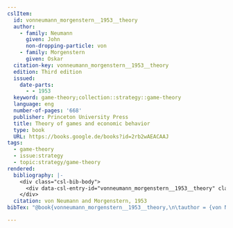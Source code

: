 ```yaml
---
cslItem:
  id: vonneumann_morgenstern__1953__theory
  author:
    - family: Neumann
      given: John
      non-dropping-particle: von
    - family: Morgenstern
      given: Oskar
  citation-key: vonneumann_morgenstern__1953__theory
  edition: Third edition
  issued:
    date-parts:
      - - 1953
  keyword: game-theory;collection::strategy::game-theory
  language: eng
  number-of-pages: '668'
  publisher: Princeton University Press
  title: Theory of games and economic behavior
  type: book
  URL: https://books.google.de/books?id=2rb2wAEACAAJ
tags:
  - game-theory
  - issue:strategy
  - topic:strategy/game-theory
rendered:
  bibliography: |-
    <div class="csl-bib-body">
      <div data-csl-entry-id="vonneumann_morgenstern__1953__theory" class="csl-entry">von Neumann, J. and Morgenstern, O. 1953 <i>Theory of games and economic behavior</i>. Third edition. Princeton University Press. Available at: https://books.google.de/books?id=2rb2wAEACAAJ.</div>
    </div>
  citation: von Neumann and Morgenstern, 1953
bibTex: "@book{vonneumann_morgenstern__1953__theory,\n\tauthor = {von Neumann, John and Morgenstern, Oskar},\n\tedition = {Third edition},\n\tyear = {1953},\n\tpublisher = {Princeton University Press},\n\ttitle = {Theory of games and economic behavior},\n}\n\n"

---
```

